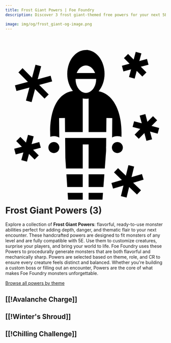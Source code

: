 ```yaml
---
title: Frost Giant Powers | Foe Foundry
description: Discover 3 frost giant-themed free powers for your next 5E monster.

image: img/og/frost_giant-og-image.png
---
```


# <span class="inline-icon" aria-hidden="true"><svg xmlns="http://www.w3.org/2000/svg" viewBox="0 0 512 512"><path d="M261.912 19.12c-1.538-.043-3.12.126-4.658.126-32.843 0-59.584 33.906-59.584 75.918 0 21.273 7.082 40.47 18.096 54.287-56.102 8.702-75.978 74.546-72.207 145.62a35.78 35.78 0 0 1 28.69 2.569l-.61-61.974 18.688-.184.44 44.66h56.462V173.108a44.112 44.112 0 0 0 10.002 1.155c2.98 0 5.88-.306 8.688-.867l-.002 106.748h56.428l.44-44.66 18.687.183-.606 61.8a35.785 35.785 0 0 1 16.957-4.27c4.55 0 8.91.865 12.932 2.423 3.46-71.845-21.24-135.553-72.88-145.282.025-.037.047-.076.07-.113 11.458-13.873 18.894-33.305 18.894-55.06 0-39.39-23.415-72.02-53.406-75.92-.5-.074-1.01-.112-1.522-.126zm154.518 6.04-6.543 24.418-17.875-17.875-13.215 13.215 17.875 17.875-24.416 6.54 4.836 18.054 24.418-6.54-6.543 24.415 18.05 4.838 6.544-24.418 17.876 17.875 13.214-13.215-17.875-17.875 24.418-6.54-4.836-18.054-24.418 6.54L434.48 30l-18.05-4.84zM96.31 65.998l-11.08 41.354-30.273-30.274L41.74 90.293l30.272 30.27-41.348 11.08 4.836 18.052 41.352-11.078-11.08 41.352 18.05 4.837 11.08-41.35 30.27 30.27 13.215-13.215-30.27-30.272 41.352-11.078-4.837-18.053-41.352 11.078 11.08-41.352-18.05-4.838zm160.922 2.426c12.15 0 23.74 9.425 29.342 24.03h-58.68c5.602-14.604 17.19-24.03 29.338-24.03zm-32.824 42.72h65.65c.005.284.018.566.018.854 0 25.2-15.88 43.576-32.844 43.576s-32.84-18.377-32.84-43.576c0-.288.012-.57.016-.855zm222.737 111.88-18.053 4.84 6.543 24.417-24.42-6.542-4.836 18.053 24.415 6.542-17.875 17.875 13.215 13.215 17.877-17.875 6.543 24.418 18.052-4.838-6.543-24.416 24.416 6.542 4.836-18.053-24.416-6.542 17.875-17.875-13.214-13.215-17.873 17.873-6.542-24.415zm-374.717 66.08-6.54 24.417-17.876-17.874-13.215 13.215 17.875 17.876-24.42 6.543 4.838 18.052 24.418-6.543-6.543 24.417 18.053 4.836 6.54-24.418L93.435 367.5l13.214-13.215-17.873-17.875 24.416-6.54-4.836-18.054-24.416 6.543 6.542-24.42-18.052-4.835zm118.523 9.726.626 63.557 2.207 33.51h53.428v-76.444h18.69v76.443h51.707l4.088-54.89h.053l.082-8.31a35.887 35.887 0 0 1-.162-3.342c0-1.366.084-2.712.234-4.04l.26-26.484h-131.21zm-35.98 13.055c-9.76 0-17.47 7.712-17.47 17.47 0 9.755 7.71 17.467 17.47 17.467 9.757 0 17.466-7.712 17.466-17.468 0-9.76-7.708-17.47-17.467-17.47zm202.854 0c-9.758 0-17.467 7.712-17.467 17.47 0 9.755 7.71 17.467 17.467 17.467 9.76 0 17.47-7.712 17.47-17.468 0-9.76-7.71-17.47-17.47-17.47zm35.283 73.426-8.203 33.588L359.916 395l-12.918 13.506 24.986 23.896-33.19 9.692 5.237 17.94 33.195-9.692-8.205 33.59 18.156 4.433 8.203-33.588 24.985 23.897 12.918-13.506-24.986-23.898 33.19-9.69-5.24-17.94-33.188 9.692 8.202-33.588-18.155-4.433zm-198.09 29.274 2.647 40.184h49.547v-40.184h-52.194zm70.883 0v40.184h47.32l2.995-40.184H265.9zm-67.005 58.873 1.423 21.59h46.893v-21.59h-48.315zm67.005 0v21.59h44.32l1.608-21.59H265.9z"/></svg></span> Frost Giant Powers (3)

Explore a collection of **Frost Giant Powers**: flavorful, ready-to-use monster abilities perfect for adding depth, danger, and thematic flair to your next encounter. These handcrafted powers are designed to fit monsters of any level and are fully compatible with 5E. Use them to customize creatures, surprise your players, and bring your world to life. Foe Foundry uses these Powers to procedurally generate monsters that are both flavorful and mechanically sharp. Powers are selected based on theme, role, and CR to ensure every creature feels distinct and balanced. Whether you're building a custom boss or filling out an encounter, Powers are the core of what makes Foe Foundry monsters unforgettable.  

  
[Browse all powers by theme](all.md)

[[!Avalanche Charge]]
---

[[!Winter's Shroud]]
---

[[!Chilling Challenge]]
---
